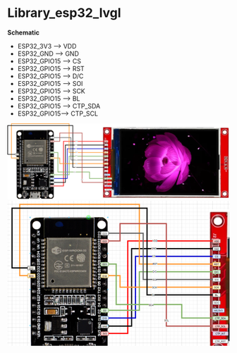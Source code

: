 # Library_esp32_lvgl

**Schematic**
-	ESP32_3V3 --> VDD
-	ESP32_GND --> GND
-	ESP32_GPIO15 --> CS
-	ESP32_GPIO15 --> RST
-	ESP32_GPIO15 --> D/C
-	ESP32_GPIO15 --> SOI
-	ESP32_GPIO15 --> SCK
-	ESP32_GPIO15 --> BL
-	ESP32_GPIO15 --> CTP_SDA
-	ESP32_GPIO15--> CTP_SCL

![Schematic1](Schematic/tft_320_480_esp32.drawio.png)
![Schematic1](Schematic/image2.png)
